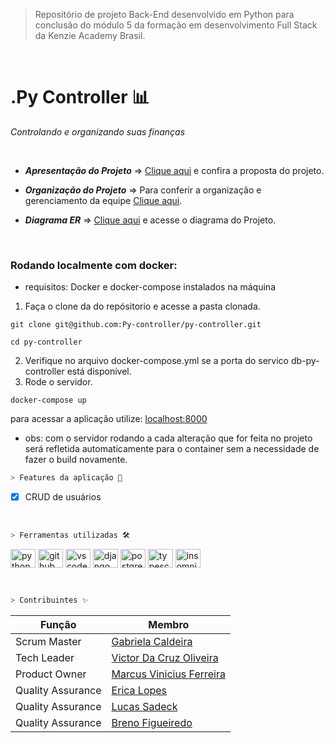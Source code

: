 > Repositório de projeto Back-End desenvolvido em Python para conclusão do módulo 5 da formação em desenvolvimento Full Stack da Kenzie Academy Brasil.
 <br />
 
 # .Py Controller 📊  
*Controlando e organizando suas finanças*

<br />

* ***Apresentação do Projeto*** => [Clique aqui](https://www.canva.com/design/DAFWhSIWlP8/NRmXu05pJCxvrmbVTUWSrw/view?utm_content=DAFWhSIWlP8&utm_campaign=designshare&utm_medium=link2&utm_source=sharebutton) e confira a proposta do projeto.
 
* ***Organização do Projeto*** => Para conferir a organização e gerenciamento da equipe [Clique aqui](https://trello.com/invite/b/bcV9SNxd/ATTI4f472def50156eba028cec8e29981afc7CD11197/projeto-back-end-m5).

* ***Diagrama ER*** => [Clique aqui](https://drive.google.com/file/d/1DAFjaj7Kfvj0MWxeoPbuTFJndl6ERJ_3/view) e acesse o diagrama do Projeto.

<br />

### Rodando localmente com docker:
- requisitos: Docker e docker-compose instalados na máquina
1. Faça o clone da do repósitorio e acesse a pasta clonada.
```shell
git clone git@github.com:Py-controller/py-controller.git

cd py-controller
```
2. Verifique no arquivo docker-compose.yml se a porta do servico db-py-controller está disponivel.
3. Rode o servidor.
```shell
docker-compose up
```
para acessar a aplicação utilize: [localhost:8000](localhost:8000)
- obs: com o servidor rodando a cada alteração que for feita no projeto será refletida automaticamente para o container sem a necessidade de fazer o build novamente.

```bash
> Features da aplicação 🧱
```
- [x] CRUD de usuários

&nbsp;
```bash
> Ferramentas utilizadas 🛠 
```
 <img align="center" alt="python" height="30" width="40" src="https://cdn.jsdelivr.net/gh/devicons/devicon/icons/python/python-original.svg"> <img align="center" alt="github" height="30" width="40" src="https://cdn.jsdelivr.net/gh/devicons/devicon/icons/github/github-original.svg">
 <img align="center" alt="vscode" height="30" width="40" src="https://cdn.jsdelivr.net/gh/devicons/devicon/icons/vscode/vscode-original.svg"> <img align="center" alt="django" height="30" width="40" src="https://cdn.jsdelivr.net/gh/devicons/devicon/icons/django/django-plain-wordmark.svg">
 <img align="center" alt="postgresql" height="30" width="40" src="https://cdn.jsdelivr.net/gh/devicons/devicon/icons/postgresql/postgresql-original.svg"> <img align="center" alt="typescript" height="30" width="40" src="https://cdn.jsdelivr.net/gh/devicons/devicon/icons/typescript/typescript-original.svg">
 <img align="center" alt="insomnia" height="30" width="40" src="https://www.svgrepo.com/show/353904/insomnia.svg">


&nbsp;
```bash
> Contribuintes ✨
```
Função   | Membro
--------- | ------
Scrum Master | [Gabriela Caldeira](https://www.linkedin.com/in/gabihcaldeira)
Tech Leader | [Victor Da Cruz Oliveira](https://www.linkedin.com/in/victor-d-cruz/)
Product Owner | [Marcus Vinicius Ferreira](https://www.linkedin.com/in/marcus-vinicius-05855193/)
Quality Assurance | [Erica Lopes](https://www.linkedin.com/in/ericalopes)
Quality Assurance | [Lucas Sadeck](https://www.linkedin.com/in/lucassadeck/)
Quality Assurance | [Breno Figueiredo](https://www.linkedin.com/in/brenosfigueiredo/)

